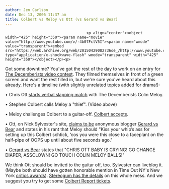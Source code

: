 ```yaml
---
author: Jen Carlson
date: Dec 13, 2006 11:37 am
title: Colbert vs Meloy vs Ott (vs Gerard vs Bear)
---
```


	
										<p align="center"><object width="425" height="350"><param name="movie" value="http://www.youtube.com/v/-4b07FctV5I"><param name="wmode" value="transparent"><embed src="https://web.archive.org/web/20150429082736oe_/http://www.youtube.com/v/-4b07FctV5I" type="application/x-shockwave-flash" wmode="transparent" width="425" height="350"></object></p><p>
Got some downtime? You&apos;ve got the rest of the day to work on an entry for <a href="https://web.archive.org/web/20150429082736/http://www.mtvu.com/reanimatethedecemberists/">The Decemberists video contest</a>. They filmed themselves in front of a green screen and want the rest filled in, but we&apos;re sure you&apos;ve heard about this already. Here&apos;s a timeline (with slightly unrelated topics added for drama!):

</p><p>&#x2022; Chris Ott <a href="https://web.archive.org/web/20150429082736/http://www.villagevoice.com/music/0646,ott,75004,22.html">starts verbal slapping match</a> with The Decemberists Colin Meloy. </p>

<p>&#x2022; Stephen Colbert calls Meloy a &quot;thief&quot;. (Video above)</p>

<p>&#x2022; Meloy challenges Colbert to a guitar-off. <a href="https://web.archive.org/web/20150429082736/http://www.pitchforkmedia.com/page/news/40102/Colbert_Accepts_Decemberists_Counterchallenge#40102">Colbert accepts</a>.</p>

<p>&#x2022; Ott, on Nick Sylvester&apos;s site, <a href="https://web.archive.org/web/20150429082736/http://riffmarket.blogspot.com/2006/12/year-in-riffs-chris-ott.html">claims to be</a> anonymous blogger <a href="https://web.archive.org/web/20150429082736/http://gerardvsbear.blogspot.com/">Gerard vs Bear</a> and states in his rant that Meloy should &quot;Kiss your whip&#x2019;s ass for setting up this Colbert schtick, &#x2018;cos you were this close to a faceplant on the half-pipe of OOPS up until about five seconds ago.&quot;</p>

<p>&#x2022; <a href="https://web.archive.org/web/20150429082736/http://gerardvsbear.blogspot.com/2006/12/fuuuuuck.html">Gerard vs Bear</a> states that &quot;CHRIS OTT BABY IS CRYING! GO CHANGE DIAPER, ASSCLOWN! GO TOUCH COLIN MELOY BALLS!&quot; </p>

<p>We think Ott should be invited to the guitar off, too. Sylvester can liveblog it. (Maybe both should have gotten honorable mention in Time Out NY&apos;s New York <a href="https://web.archive.org/web/20150429082736/http://www.gothamist.com/archives/2006/12/11/new_york_critic.php">critics awards</a>). <a href="https://web.archive.org/web/20150429082736/http://www.stereogum.com/archives/004151.html">Stereogum has the details</a> on this whole mess. And we suggest you try to get some <a href="https://web.archive.org/web/20150429082736/http://www.comedycentral.com/shows/the_colbert_report/tickets/tickets.jhtml">Colbert Report tickets</a>.</p>					
										
									
				
